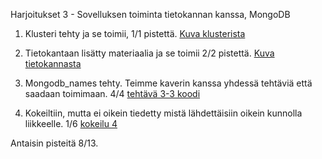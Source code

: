 Harjoitukset 3 - Sovelluksen toiminta tietokannan kanssa, MongoDB

1. Klusteri tehty ja se toimii, 1/1 pistettä.
[Kuva klusterista](https://gitlab.labranet.jamk.fi/AA4495/ttc8430-3002/-/raw/main/EX-03/1/klusteri-valmis.png.png?inline=false)

2. Tietokantaan lisätty materiaalia ja se toimii 2/2 pistettä.
[Kuva tietokannasta](https://gitlab.labranet.jamk.fi/AA4495/ttc8430-3002/-/raw/main/EX-03/2/tietokanta.png.png?inline=false)

3. Mongodb_names tehty. Teimme kaverin kanssa yhdessä tehtäviä että saadaan toimimaan. 4/4
[tehtävä 3-3 koodi](https://gitlab.labranet.jamk.fi/AA4495/ttc8430-3002/-/raw/main/EX-03/3/mongodb_names.js?inline=false)

4. Kokeiltiin, mutta ei oikein tiedetty mistä lähdettäisiin oikein kunnolla liikkeelle. 1/6
[kokeilu 4 ](https://gitlab.labranet.jamk.fi/AA4495/ttc8430-3002/-/raw/main/EX-03/4/4-kokeilu.png?inline=false)

Antaisin pisteitä 8/13.
